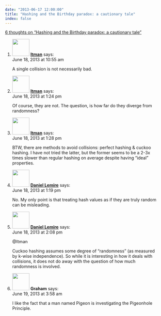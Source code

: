 ```yaml
---
date: "2013-06-17 12:00:00"
title: "Hashing and the Birthday paradox: a cautionary tale"
index: false
---
```


[6 thoughts on &ldquo;Hashing and the Birthday paradox: a cautionary tale&rdquo;](/lemire/blog/2013/06-17-hashing-and-the-birthday-paradox-cautionary-tale)

<ol class="comment-list">
<li id="comment-87874" class="comment even thread-even depth-1">
<div class="comment-author vcard">
<img alt src="https://secure.gravatar.com/avatar/cdbd04afdb5401d1cbbd390416f3c1e3?s=56&#038;d=mm&#038;r=g" srcset="https://secure.gravatar.com/avatar/cdbd04afdb5401d1cbbd390416f3c1e3?s=112&#038;d=mm&#038;r=g 2x" class="avatar avatar-56 photo" height="56" width="56" decoding="async" /> <b class="fn"><a href="http://searchivarius.org/about" class="url" rel="ugc external nofollow">Itman</a></b> <span class="says">says:</span> </div>
<div class="comment-metadata"><time datetime="2013-06-18T10:55:48+00:00">June 18, 2013 at 10:55 am</time></a> </div>
<div class="comment-content">
<p>A single collision is not necessarily bad.</p>
</div>
</li>
<li id="comment-87885" class="comment odd alt thread-odd thread-alt depth-1">
<div class="comment-author vcard">
<img alt src="https://secure.gravatar.com/avatar/cdbd04afdb5401d1cbbd390416f3c1e3?s=56&#038;d=mm&#038;r=g" srcset="https://secure.gravatar.com/avatar/cdbd04afdb5401d1cbbd390416f3c1e3?s=112&#038;d=mm&#038;r=g 2x" class="avatar avatar-56 photo" height="56" width="56" decoding="async" /> <b class="fn"><a href="http://searchivarius.org/about" class="url" rel="ugc external nofollow">Itman</a></b> <span class="says">says:</span> </div>
<div class="comment-metadata"><time datetime="2013-06-18T13:24:50+00:00">June 18, 2013 at 1:24 pm</time></a> </div>
<div class="comment-content">
<p>Of course, they are not. The question, is how far do they diverge from randomness?</p>
</div>
</li>
<li id="comment-87886" class="comment even thread-even depth-1">
<div class="comment-author vcard">
<img alt src="https://secure.gravatar.com/avatar/cdbd04afdb5401d1cbbd390416f3c1e3?s=56&#038;d=mm&#038;r=g" srcset="https://secure.gravatar.com/avatar/cdbd04afdb5401d1cbbd390416f3c1e3?s=112&#038;d=mm&#038;r=g 2x" class="avatar avatar-56 photo" height="56" width="56" loading="lazy" decoding="async" /> <b class="fn"><a href="http://searchivarius.org/about" class="url" rel="ugc external nofollow">Itman</a></b> <span class="says">says:</span> </div>
<div class="comment-metadata"><time datetime="2013-06-18T13:28:30+00:00">June 18, 2013 at 1:28 pm</time></a> </div>
<div class="comment-content">
<p>BTW, there are methods to avoid collisions: perfect hashing &amp; cuckoo hashing. I have not tried the latter, but the former seems to be a 2-3x times slower than regular hashing on average despite having &ldquo;ideal&rdquo; properties.</p>
</div>
</li>
<li id="comment-87884" class="comment byuser comment-author-lemire bypostauthor odd alt thread-odd thread-alt depth-1">
<div class="comment-author vcard">
<img alt src="https://secure.gravatar.com/avatar/2ca999bef9535950f5b84281a4dab006?s=56&#038;d=mm&#038;r=g" srcset="https://secure.gravatar.com/avatar/2ca999bef9535950f5b84281a4dab006?s=112&#038;d=mm&#038;r=g 2x" class="avatar avatar-56 photo" height="56" width="56" loading="lazy" decoding="async" /> <b class="fn"><a href="https://lemire.me/en/" class="url" rel="ugc">Daniel Lemire</a></b> <span class="says">says:</span> </div>
<div class="comment-metadata"><time datetime="2013-06-18T13:19:23+00:00">June 18, 2013 at 1:19 pm</time></a> </div>
<div class="comment-content">
<p>No. My only point is that treating hash values as if they are truly random can be misleading.</p>
</div>
</li>
<li id="comment-87889" class="comment byuser comment-author-lemire bypostauthor even thread-even depth-1">
<div class="comment-author vcard">
<img alt src="https://secure.gravatar.com/avatar/2ca999bef9535950f5b84281a4dab006?s=56&#038;d=mm&#038;r=g" srcset="https://secure.gravatar.com/avatar/2ca999bef9535950f5b84281a4dab006?s=112&#038;d=mm&#038;r=g 2x" class="avatar avatar-56 photo" height="56" width="56" loading="lazy" decoding="async" /> <b class="fn"><a href="https://lemire.me/en/" class="url" rel="ugc">Daniel Lemire</a></b> <span class="says">says:</span> </div>
<div class="comment-metadata"><time datetime="2013-06-18T14:08:32+00:00">June 18, 2013 at 2:08 pm</time></a> </div>
<div class="comment-content">
<p>@Itman</p>
<p>Cuckoo hashing assumes some degree of &ldquo;randomness&rdquo; (as measured by k-wise independence). So while it is interesting in how it deals with collisions, it does not do away with the question of how much randomness is involved.</p>
</div>
</li>
<li id="comment-87949" class="comment odd alt thread-odd thread-alt depth-1">
<div class="comment-author vcard">
<img alt src="https://secure.gravatar.com/avatar/59333540b40733403e8aad101f8269b9?s=56&#038;d=mm&#038;r=g" srcset="https://secure.gravatar.com/avatar/59333540b40733403e8aad101f8269b9?s=112&#038;d=mm&#038;r=g 2x" class="avatar avatar-56 photo" height="56" width="56" loading="lazy" decoding="async" /> <b class="fn">Graham</b> <span class="says">says:</span> </div>
<div class="comment-metadata"><time datetime="2013-06-19T03:58:18+00:00">June 19, 2013 at 3:58 am</time></a> </div>
<div class="comment-content">
<p>I like the fact that a man named Pigeon is investigating the Pigeonhole Principle.</p>
</div>
</li>
</ol>
